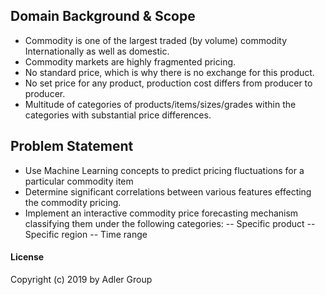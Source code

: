 ## Domain Background & Scope
- Commodity is one of the largest traded (by volume) commodity Internationally as well as domestic.
- Commodity markets are highly fragmented pricing.
- No standard price, which is why there is no exchange for this product. 
- No set price for any product, production cost differs from producer to producer. 
- Multitude of categories of products/items/sizes/grades within the categories with substantial price differences.

## Problem Statement
- Use Machine Learning concepts to predict pricing fluctuations for a particular commodity item
- Determine significant correlations between various features effecting the commodity pricing.
- Implement an interactive commodity price forecasting mechanism classifying them under the following categories:
-- Specific product
-- Specific region
-- Time range

#### License
Copyright (c) 2019 by Adler Group
